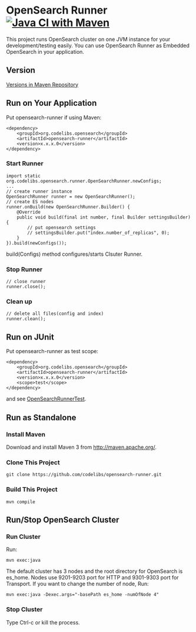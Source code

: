 OpenSearch Runner
[![Java CI with Maven](https://github.com/codelibs/opensearch-runner/actions/workflows/maven.yml/badge.svg)](https://github.com/codelibs/opensearch-runner/actions/workflows/maven.yml)
============

This project runs OpenSearch cluster on one JVM instance for your development/testing easily.
You can use OpenSearch Runner as Embedded OpenSearch in your application.

## Version

[Versions in Maven Repository](https://repo1.maven.org/maven2/org/codelibs/opensearch-runner/)

## Run on Your Application

Put opensearch-runner if using Maven:

    <dependency>
        <groupId>org.codelibs.opensearch</groupId>
        <artifactId>opensearch-runner</artifactId>
        <version>x.x.x.0</version>
    </dependency>

### Start Runner

    import static org.codelibs.opensearch.runner.OpenSearchRunner.newConfigs;
    ...
    // create runner instance
    OpenSearchRunner runner = new OpenSearchRunner();
    // create ES nodes
    runner.onBuild(new OpenSearchRunner.Builder() {
        @Override
        public void build(final int number, final Builder settingsBuilder) {
            // put opensearch settings
            // settingsBuilder.put("index.number_of_replicas", 0);
        }
    }).build(newConfigs());

build(Configs) method configures/starts Clsuter Runner.

### Stop Runner

    // close runner
    runner.close();

### Clean up 

    // delete all files(config and index)
    runner.clean();

## Run on JUnit

Put opensearch-runner as test scope:

    <dependency>
        <groupId>org.codelibs.opensearch</groupId>
        <artifactId>opensearch-runner</artifactId>
        <version>x.x.x.0</version>
        <scope>test</scope>
    </dependency>

and see [OpenSearchRunnerTest](https://github.com/codelibs/opensearch-runner/blob/master/src/test/java/org/codelibs/opensearch/runner/OpenSearchRunnerTest.java "OpenSearchRunnerTest").

## Run as Standalone

### Install Maven

Download and install Maven 3 from http://maven.apache.org/.

### Clone This Project

    git clone https://github.com/codelibs/opensearch-runner.git

### Build This Project

    mvn compile

## Run/Stop OpenSearch Cluster

### Run Cluster

Run:

    mvn exec:java 

The default cluster has 3 nodes and the root directory for OpenSearch is es\_home.
Nodes use 9201-9203 port for HTTP and 9301-9303 port for Transport.
If you want to change the number of node, Run:

    mvn exec:java -Dexec.args="-basePath es_home -numOfNode 4"

### Stop Cluster

Type Ctrl-c or kill the process.
